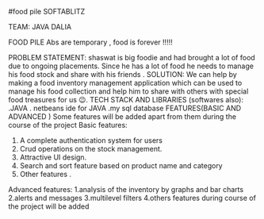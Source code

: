 #food pile
SOFTABLITZ

 

TEAM: JAVA DALIA

FOOD PILE 
Abs are temporary , food is forever !!!!!

 


PROBLEM STATEMENT:
shaswat is big foodie and had brought a lot of food due to ongoing placements. Since he has a lot of food he needs to manage his food stock and share with his friends .
SOLUTION:
We can help by making a food inventory management application which can be used to manage his food collection and help him to share with others with special food treasures for us 😉.
TECH STACK AND LIBRARIES (softwares also):
.JAVA 
. netbeans ide for JAVA 
.my sql database
FEATURES(BASIC AND ADVANCED )
Some features will be added apart from them during the course of the project
Basic features:
1.	A complete authentication system for users
2.	Crud operations on the stock management.
3.	Attractive UI design.
4.	Search and sort feature based on product name and category
5.	Other features .


Advanced features:
1.analysis of the inventory by graphs and bar charts
2.alerts and messages
3.multilevel filters
4.others features during course of the project will be added 
